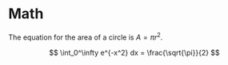 # Math

The equation for the area of a circle is $A = \pi r^2$.

$$
\int_0^\infty e^{-x^2} dx = \frac{\sqrt{\pi}}{2}
$$